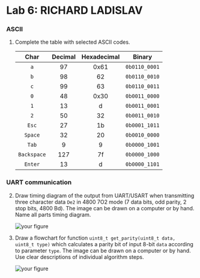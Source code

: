 # Lab 6: RICHARD LADISLAV

### ASCII

1. Complete the table with selected ASCII codes.

   | **Char** | **Decimal** | **Hexadecimal** | **Binary** |
   | :-: | :-: | :-: | :-: |
   | `a` | 97 | 0x61 | `0b0110_0001` |
   | `b` | 98 | 62 | `0b0110_0010` |
   | `c` | 99 | 63 | `0b0110_0011` |
   | `0` | 48 | 0x30 | `0b0011_0000` |
   | `1` | 13 | d | `0b0011_0001` |
   | `2` | 50 | 32 | `0b0011_0010` |
   | `Esc` | 27 | 1b | `0b0001_1011` |
   | `Space` | 32 | 20 | `0b0010_0000` |
   | `Tab` | 9	 | 9 | `0b0000_1001` |
   | `Backspace` | 127 | 7f | `0b0000_1000` |
   | `Enter` | 13 | d | `0b0000_1101` |

### UART communication

2. Draw timing diagram of the output from UART/USART when transmitting three character data `De2` in 4800 7O2 mode (7 data bits, odd parity, 2 stop bits, 4800&nbsp;Bd). The image can be drawn on a computer or by hand. Name all parts timing diagram.

   ![your figure]()

3. Draw a flowchart for function `uint8_t get_parity(uint8_t data, uint8_t type)` which calculates a parity bit of input 8-bit `data` according to parameter `type`. The image can be drawn on a computer or by hand. Use clear descriptions of individual algorithm steps.

   ![your figure]()
